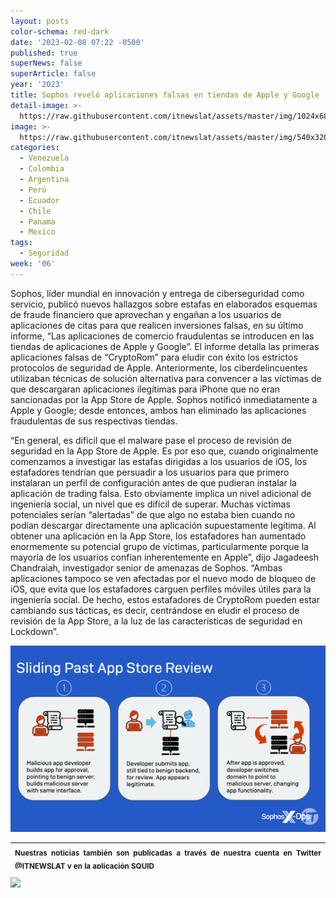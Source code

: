 ```yaml
---
layout: posts
color-schema: red-dark
date: '2023-02-08 07:22 -0500'
published: true
superNews: false
superArticle: false
year: '2023'
title: Sophos reveló aplicaciones falsas en tiendas de Apple y Google
detail-image: >-
  https://raw.githubusercontent.com/itnewslat/assets/master/img/1024x680/SophosXOps-g.jpg
image: >-
  https://raw.githubusercontent.com/itnewslat/assets/master/img/540x320/SophosXOps-p.jpg
categories:
  - Venezuela
  - Colombia
  - Argentina
  - Perú
  - Ecuador
  - Chile
  - Panama
  - Mexico
tags:
  - Seguridad
week: '06'
---
```

Sophos, líder mundial en innovación y entrega de ciberseguridad como servicio, publicó nuevos hallazgos sobre estafas en elaborados esquemas de fraude financiero  que aprovechan y engañan a los usuarios de aplicaciones de citas para que realicen inversiones falsas, en su último informe, “Las aplicaciones de comercio fraudulentas se introducen en las tiendas de aplicaciones de Apple y Google”.  El informe detalla las primeras aplicaciones falsas de “CryptoRom” para eludir con éxito los estrictos protocolos de seguridad de Apple. Anteriormente, los ciberdelincuentes utilizaban técnicas de solución alternativa para convencer a las víctimas de que descargaran aplicaciones ilegítimas para iPhone que no eran sancionadas por la App Store de Apple. Sophos notificó inmediatamente a Apple y Google; desde entonces, ambos han eliminado las aplicaciones fraudulentas de sus respectivas tiendas.
 
“En general, es difícil que el malware pase el proceso de revisión de seguridad en la App Store de Apple. Es por eso que, cuando originalmente comenzamos a investigar las estafas dirigidas a los usuarios de iOS, los estafadores tendrían que persuadir a los usuarios para que primero instalaran un perfil de configuración antes de que pudieran instalar la aplicación de trading falsa. Esto obviamente implica un nivel adicional de ingeniería social, un nivel que es difícil de superar. Muchas víctimas potenciales serían “alertadas” de que algo no estaba bien cuando no podían descargar directamente una aplicación supuestamente legítima. Al obtener una aplicación en la App Store, los estafadores han aumentado enormemente su potencial grupo de víctimas, particularmente porque la mayoría de los usuarios confían inherentemente en Apple”, dijo Jagadeesh Chandraiah, investigador senior de amenazas de Sophos. “Ambas aplicaciones tampoco se ven afectadas por el nuevo modo de bloqueo de iOS, que evita que los estafadores carguen perfiles móviles útiles para la ingeniería social. De hecho, estos estafadores de CryptoRom pueden estar cambiando sus tácticas, es decir, centrándose en eludir el proceso de revisión de la App Store, a la luz de las características de seguridad en Lockdown”.

![](https://raw.githubusercontent.com/itnewslat/assets/master/img/540x320/SophosXOps-p.jpg)

<table style="height: 42px;" width="569">
<tbody>
<tr>
<td style="text-align: justify;"><sub><strong>Nuestras noticias también son publicadas a través de nuestra cuenta en Twitter <a href="https://twitter.com/itnewslat?lang=es">@ITNEWSLAT</a> y en la aplicación <a href="https://squidapp.co/en/">SQUID</a></strong></sub></td>
</tr>
</tbody>
</table>

<img src="https://tracker.metricool.com/c3po.jpg?hash=56f88a41e39ab42c063cc51676587a04"/>
